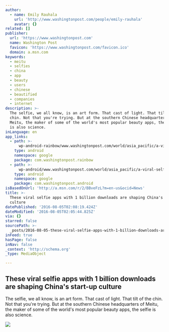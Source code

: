 ```yaml
---
author:
  - name: Emily Rauhala
    url: 'http://www.washingtonpost.com/people/emily-rauhala'
    avatar: {}
related: []
publisher:
  url: 'https://www.washingtonpost.com'
  name: Washington Post
  favicon: 'https://www.washingtonpost.com/favicon.ico'
  domain: a.msn.com
keywords:
  - meitu
  - selfies
  - china
  - app
  - beauty
  - users
  - chinese
  - beautified
  - companies
  - internet
description: >-
  The selfie, we all know, is an art form. That cast of light. That tilt of the
  chin. Not that you're trying. But at the southern Chinese headquarters of
  Meitu, the maker of some of the world's most popular beauty apps, the selfie
  is also science.
inLanguage: en
app_links:
  - path: >-
      wp-android-rainbow/www.washingtonpost.com/world/asia_pacific/a-viral-selfie-app-with-1-billion-downloads-is-shaping-chinas-start-up-culture/2016/08/03/c89e985a-4348-11e6-b34c-ced7e11f0ca6_story.html
    type: android
    namespace: google
    package: com.washingtonpost.rainbow
  - path: >-
      wp-android/www.washingtonpost.com/world/asia_pacific/a-viral-selfie-app-with-1-billion-downloads-is-shaping-chinas-start-up-culture/2016/08/03/c89e985a-4348-11e6-b34c-ced7e11f0ca6_story.html
    type: android
    namespace: google
    package: com.washingtonpost.android
isBasedOnUrl: 'http://a.msn.com/r/2/BBveFzL?m=en-us&ocid=News'
title: >-
  These viral selfie apps with 1 billion downloads are shaping China's start-up
  culture
datePublished: '2016-08-05T02:08:19.424Z'
dateModified: '2016-08-05T02:05:44.825Z'
via: {}
starred: false
sourcePath: >-
  _posts/2016-08-05-these-viral-selfie-apps-with-1-billion-downloads-are-shaping.md
inFeed: true
hasPage: false
inNav: false
_context: 'http://schema.org'
_type: MediaObject

---
```

<article style=""><h1>These viral selfie apps with 1 billion downloads are shaping China's start-up culture</h1><p>The selfie, we all know, is an art form. That cast of light. That tilt of the chin. Not that you're trying. But at the southern Chinese headquarters of Meitu, the maker of some of the world's most popular beauty apps, the selfie is also science.</p><img src="https://img.washingtonpost.com/rf/image_1484w/2010-2019/WashingtonPost/2016/07/13/Foreign/Images/CROP-zhu_tingting1468419371.jpg" /></article>